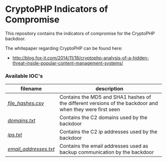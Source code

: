 CryptoPHP Indicators of Compromise
==================================

This repository contains the indicators of compromise for the CryptoPHP backdoor.

The whitepaper regarding CryptoPHP can be found here:

 * http://blog.fox-it.com/2014/11/18/cryptophp-analysis-of-a-hidden-threat-inside-popular-content-management-systems/

### Available IOC's

| filename                                      | description                                                                                              |
|-----------------------------------------------|----------------------------------------------------------------------------------------------------------|
| *[file_hashes.csv](file_hashes.csv)*          | Contains the MD5 and SHA1 hashes of the different versions of the backdoor and when they were first seen |
| *[domains.txt](domains.txt)*                  | Contains the C2 domains used by the backdoor                                                             |
| *[ips.txt](ips.txt)*                          | Contains the C2 ip addresses used by the backdoor                                                        |
| *[email_addresses.txt](email_addresses.txt)*  | Contains the email addresses used as backup communication by the backdoor                                |
 
